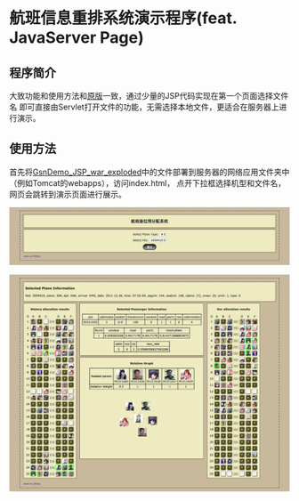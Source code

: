 # 航班信息重排系统演示程序(feat. JavaServer Page)

## 程序简介

大致功能和使用方法和[原版](https://github.com/Logan-Lin/GsnDemo)一致，通过少量的JSP代码实现在第一个页面选择文件名
即可直接由Servlet打开文件的功能，无需选择本地文件，更适合在服务器上进行演示。

## 使用方法

首先将[GsnDemo_JSP_war_exploded](/GsnDemo_JSP_war_exploded)中的文件部署到服务器的网络应用文件夹中（例如Tomcat的webapps），访问index.html，
点开下拉框选择机型和文件名，网页会跳转到演示页面进行展示。

![](/demo/1.jpg)

![](/demo/2.jpg)